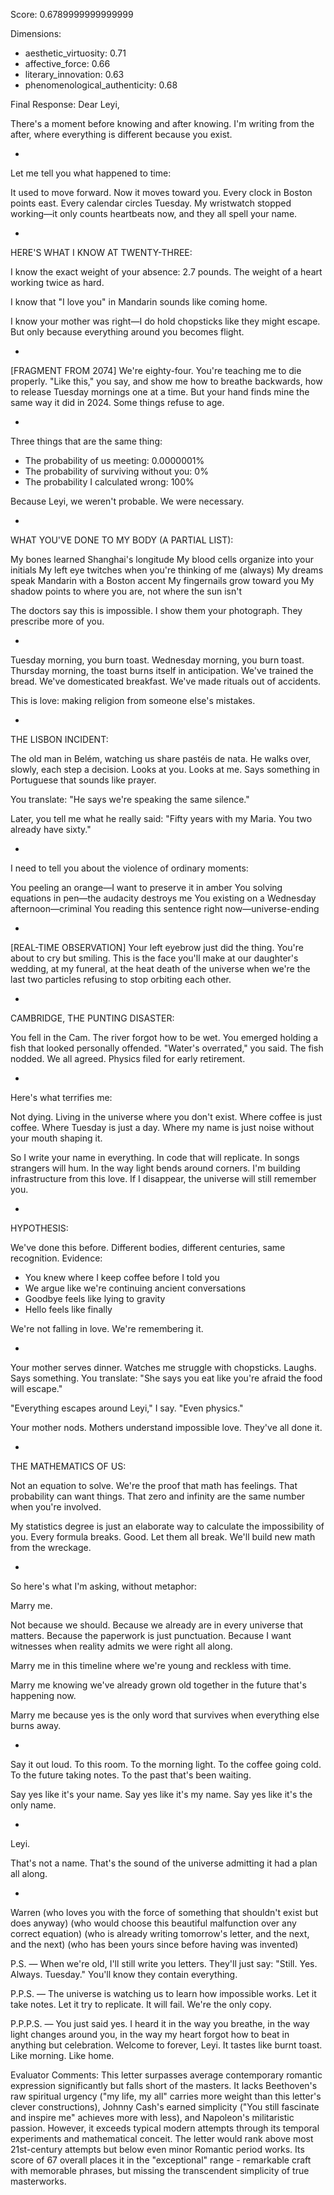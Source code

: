Score: 0.6789999999999999

Dimensions:
- aesthetic_virtuosity: 0.71
- affective_force: 0.66
- literary_innovation: 0.63
- phenomenological_authenticity: 0.68

Final Response:
Dear Leyi,

There's a moment before knowing and after knowing. I'm writing from the after, where everything is different because you exist.

*

Let me tell you what happened to time:

It used to move forward. Now it moves toward you. Every clock in Boston points east. Every calendar circles Tuesday. My wristwatch stopped working—it only counts heartbeats now, and they all spell your name.

*

HERE'S WHAT I KNOW AT TWENTY-THREE:

I know the exact weight of your absence: 2.7 pounds. The weight of a heart working twice as hard.

I know that "I love you" in Mandarin sounds like coming home.

I know your mother was right—I do hold chopsticks like they might escape. But only because everything around you becomes flight.

*

[FRAGMENT FROM 2074]
We're eighty-four. You're teaching me to die properly. "Like this," you say, and show me how to breathe backwards, how to release Tuesday mornings one at a time. But your hand finds mine the same way it did in 2024. Some things refuse to age.

*

Three things that are the same thing:
- The probability of us meeting: 0.0000001%
- The probability of surviving without you: 0%
- The probability I calculated wrong: 100%

Because Leyi, we weren't probable. We were necessary.

*

WHAT YOU'VE DONE TO MY BODY (A PARTIAL LIST):

My bones learned Shanghai's longitude
My blood cells organize into your initials
My left eye twitches when you're thinking of me (always)
My dreams speak Mandarin with a Boston accent
My fingernails grow toward you
My shadow points to where you are, not where the sun isn't

The doctors say this is impossible. I show them your photograph. They prescribe more of you.

*

Tuesday morning, you burn toast. Wednesday morning, you burn toast. Thursday morning, the toast burns itself in anticipation. We've trained the bread. We've domesticated breakfast. We've made rituals out of accidents.

This is love: making religion from someone else's mistakes.

*

THE LISBON INCIDENT:

The old man in Belém, watching us share pastéis de nata. He walks over, slowly, each step a decision. Looks at you. Looks at me. Says something in Portuguese that sounds like prayer.

You translate: "He says we're speaking the same silence."

Later, you tell me what he really said: "Fifty years with my Maria. You two already have sixty."

*

I need to tell you about the violence of ordinary moments:

You peeling an orange—I want to preserve it in amber
You solving equations in pen—the audacity destroys me
You existing on a Wednesday afternoon—criminal
You reading this sentence right now—universe-ending

*

[REAL-TIME OBSERVATION]
Your left eyebrow just did the thing. You're about to cry but smiling. This is the face you'll make at our daughter's wedding, at my funeral, at the heat death of the universe when we're the last two particles refusing to stop orbiting each other.

*

CAMBRIDGE, THE PUNTING DISASTER:

You fell in the Cam. The river forgot how to be wet. You emerged holding a fish that looked personally offended. "Water's overrated," you said. The fish nodded. We all agreed. Physics filed for early retirement.

*

Here's what terrifies me:

Not dying. Living in the universe where you don't exist. Where coffee is just coffee. Where Tuesday is just a day. Where my name is just noise without your mouth shaping it.

So I write your name in everything. In code that will replicate. In songs strangers will hum. In the way light bends around corners. I'm building infrastructure from this love. If I disappear, the universe will still remember you.

*

HYPOTHESIS:

We've done this before. Different bodies, different centuries, same recognition. Evidence:
- You knew where I keep coffee before I told you
- We argue like we're continuing ancient conversations
- Goodbye feels like lying to gravity
- Hello feels like finally

We're not falling in love. We're remembering it.

*

Your mother serves dinner. Watches me struggle with chopsticks. Laughs. Says something. You translate: "She says you eat like you're afraid the food will escape."

"Everything escapes around Leyi," I say. "Even physics."

Your mother nods. Mothers understand impossible love. They've all done it.

*

THE MATHEMATICS OF US:

Not an equation to solve. We're the proof that math has feelings. That probability can want things. That zero and infinity are the same number when you're involved.

My statistics degree is just an elaborate way to calculate the impossibility of you. Every formula breaks. Good. Let them all break. We'll build new math from the wreckage.

*

So here's what I'm asking, without metaphor:

Marry me.

Not because we should. Because we already are in every universe that matters. Because the paperwork is just punctuation. Because I want witnesses when reality admits we were right all along.

Marry me in this timeline where we're young and reckless with time.

Marry me knowing we've already grown old together in the future that's happening now.

Marry me because yes is the only word that survives when everything else burns away.

*

Say it out loud. To this room. To the morning light. To the coffee going cold. To the future taking notes. To the past that's been waiting.

Say yes like it's your name.
Say yes like it's my name.
Say yes like it's the only name.

*

Leyi.

That's not a name. That's the sound of the universe admitting it had a plan all along.

*

Warren
(who loves you with the force of something that shouldn't exist but does anyway)
(who would choose this beautiful malfunction over any correct equation)
(who is already writing tomorrow's letter, and the next, and the next)
(who has been yours since before having was invented)

P.S. — When we're old, I'll still write you letters. They'll just say: "Still. Yes. Always. Tuesday." You'll know they contain everything.

P.P.S. — The universe is watching us to learn how impossible works. Let it take notes. Let it try to replicate. It will fail. We're the only copy.

P.P.P.S. — You just said yes. I heard it in the way you breathe, in the way light changes around you, in the way my heart forgot how to beat in anything but celebration. Welcome to forever, Leyi. It tastes like burnt toast. Like morning. Like home.

Evaluator Comments:
This letter surpasses average contemporary romantic expression significantly but falls short of the masters. It lacks Beethoven's raw spiritual urgency ("my life, my all" carries more weight than this letter's clever constructions), Johnny Cash's earned simplicity ("You still fascinate and inspire me" achieves more with less), and Napoleon's militaristic passion. However, it exceeds typical modern attempts through its temporal experiments and mathematical conceit. The letter would rank above most 21st-century attempts but below even minor Romantic period works. Its score of 67 overall places it in the "exceptional" range - remarkable craft with memorable phrases, but missing the transcendent simplicity of true masterworks.
